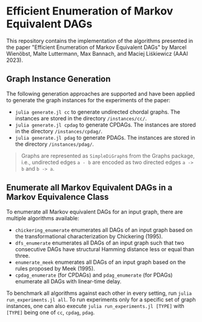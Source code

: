 # Efficient Enumeration of Markov Equivalent DAGs

This repository contains the implementation of the algorithms presented in the
paper "Efficient Enumeration of Markov Equivalent DAGs" by Marcel Wienöbst,
Malte Luttermann, Max Bannach, and Maciej Liśkiewicz (AAAI 2023).

## Graph Instance Generation
The following generation approaches are supported and have been applied to
generate the graph instances for the experiments of the paper:

- `julia generate.jl cc` to generate undirected chordal graphs.
The instances are stored in the directory `/instances/cc/`.
- `julia generate.jl cpdag` to generate CPDAGs.
The instances are stored in the directory `/instances/cpdag/`.
- `julia generate.jl pdag` to generate PDAGs.
The instances are stored in the directory `/instances/pdag/`.

> Graphs are represented as `SimpleDiGraph`s from the Graphs package, i.e.,
> undirected edges `a - b` are encoded as two directed edges `a -> b` and
> `b -> a`.

## Enumerate all Markov Equivalent DAGs in a Markov Equivalence Class
To enumerate all Markov equivalent DAGs for an input graph, there
are multiple algorithms available:

- `chickering_enumerate` enumerates all DAGs of an input graph based on
the transformational characterization by Chickering (1995).
- `dfs_enumerate` enumerates all DAGs of an input graph such that two
consecutive DAGs have structural Hamming distance less or equal than three.
- `enumerate_meek` enumerates all DAGs of an input graph based on the rules
proposed by Meek (1995).
- `cpdag_enumerate` (for CPDAGs) and `pdag_enumerate` (for PDAGs) enumerate
all DAGs with linear-time delay.

To benchmark all algorithms against each other in every setting, run
`julia run_experiments.jl all`.
To run experiments only for a specific set of graph instances, one
can also execute `julia run_experiments.jl [TYPE]` with `[TYPE]` being
one of `cc`, `cpdag`, `pdag`.